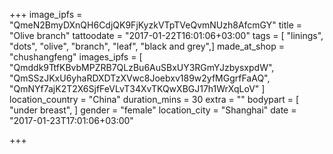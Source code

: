 +++
image_ipfs = "QmeN2BmyDXnQH6CdjQK9FjKyzkVTpTVeQvmNUzh8AfcmGY"
title = "Olive branch"
tattoodate = "2017-01-22T16:01:06+03:00"
tags = [
"linings",
"dots",
"olive",
"branch",
"leaf",
"black and grey",]
made_at_shop = "chushangfeng"
images_ipfs = [
"Qmddk9TtfKBvbMPZRB7QLzBu6AuSBxUY3RGmYJzbysxpdW",
"QmSSzJKxU6yhaRDXDTzXVwc8Joebxv189w2yfMGgrfFaAQ",
"QmNYf7ajK2T2X6SjfFeVLvT34XvTKQwXBGJ17h1WrXqLoV"
]
location_country = "China"
duration_mins = 30
extra = ""
bodypart = [
"under breast",
]
gender = "female"
location_city = "Shanghai"
date = "2017-01-23T17:01:06+03:00"

+++
